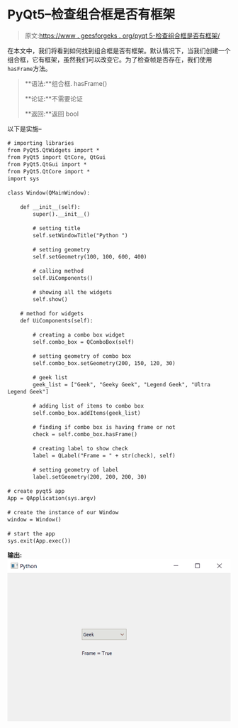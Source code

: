 # PyQt5–检查组合框是否有框架

> 原文:[https://www . geesforgeks . org/pyqt 5-检查组合框是否有框架/](https://www.geeksforgeeks.org/pyqt5-checking-if-the-combo-box-is-having-frame-or-not/)

在本文中，我们将看到如何找到组合框是否有框架。默认情况下，当我们创建一个组合框，它有框架，虽然我们可以改变它。为了检查帧是否存在，我们使用`hasFrame`方法。

> **语法:**组合框. hasFrame()
> 
> **论证:**不需要论证
> 
> **返回:**返回 bool

以下是实施–

```
# importing libraries
from PyQt5.QtWidgets import * 
from PyQt5 import QtCore, QtGui
from PyQt5.QtGui import * 
from PyQt5.QtCore import * 
import sys

class Window(QMainWindow):

    def __init__(self):
        super().__init__()

        # setting title
        self.setWindowTitle("Python ")

        # setting geometry
        self.setGeometry(100, 100, 600, 400)

        # calling method
        self.UiComponents()

        # showing all the widgets
        self.show()

    # method for widgets
    def UiComponents(self):

        # creating a combo box widget
        self.combo_box = QComboBox(self)

        # setting geometry of combo box
        self.combo_box.setGeometry(200, 150, 120, 30)

        # geek list
        geek_list = ["Geek", "Geeky Geek", "Legend Geek", "Ultra Legend Geek"]

        # adding list of items to combo box
        self.combo_box.addItems(geek_list)

        # finding if combo box is having frame or not
        check = self.combo_box.hasFrame()

        # creating label to show check
        label = QLabel("Frame = " + str(check), self)

        # setting geometry of label
        label.setGeometry(200, 200, 200, 30)

# create pyqt5 app
App = QApplication(sys.argv)

# create the instance of our Window
window = Window()

# start the app
sys.exit(App.exec())
```

**输出:**
![](img/15f3364087b4e53c249c9ea87597c252.png)